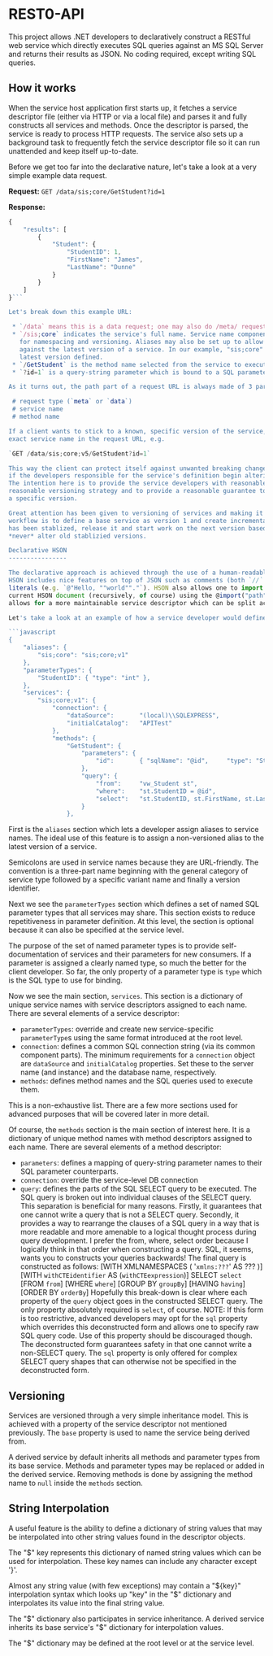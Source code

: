 REST0-API
=========

This project allows .NET developers to declaratively construct a RESTful web service which directly executes SQL
queries against an MS SQL Server and returns their results as JSON. No coding required, except writing SQL queries.

How it works
------------

When the service host application first starts up, it fetches a service descriptor file (either via HTTP or via
a local file) and parses it and fully constructs all services and methods. Once the descriptor is parsed, the service
is ready to process HTTP requests. The service also sets up a background task to frequently fetch the service
descriptor file so it can run unattended and keep itself up-to-date.

Before we get too far into the declarative nature, let's take a look at a very simple example data request.

**Request:**
`GET /data/sis;core/GetStudent?id=1`

**Response:**
```javascript
{
    "results": [
        {
            "Student": {
                "StudentID": 1,
                "FirstName": "James",
                "LastName": "Dunne"
            }
        }
    ]
}```

Let's break down this example URL:

 * `/data` means this is a data request; one may also do /meta/ requests to get useful metadata.
 * `/sis;core` indicates the service's full name. Service name components are separated with semicolons to allow
   for namespacing and versioning. Aliases may also be set up to allow bleeding-edge clients to always work
   against the latest version of a service. In our example, "sis;core" is an alias for "sis;core;v5", the
   latest version defined.
 * `/GetStudent` is the method name selected from the service to execute
 * `?id=1` is a query-string parameter which is bound to a SQL parameter `@id`

As it turns out, the path part of a request URL is always made of 3 parts:

 # request type (`meta` or `data`)
 # service name
 # method name

If a client wants to stick to a known, specific version of the service, all it has to do is specify that
exact service name in the request URL, e.g.

`GET /data/sis;core;v5/GetStudent?id=1`

This way the client can protect itself against unwanted breaking changes which are bound to come. Of course,
if the developers responsible for the service's definition begin altering older versions then all bets are off.
The intention here is to provide the service developers with reasonable tooling to make it easy to maintain a
reasonable versioning strategy and to provide a reasonable guarantee to clients that things will not change for
a specific version.

Great attention has been given to versioning of services and making it easy to define those versions. The optimal
workflow is to define a base service as version 1 and create incremental versions from there. Once a version
has been stablized, release it and start work on the next version based on the just-released version; one should
*never* alter old stablizied versions.

Declarative HSON
----------------

The declarative approach is achieved through the use of a human-readable JSON file format which I call HSON.
HSON includes nice features on top of JSON such as comments (both `//` and `/* */` kind) and multi-line string
literals (e.g. `@"Hello, ""world""."`). HSON also allows one to import partial HSON documents directly into the
current HSON document (recursively, of course) using the @import("path") directive. This import functionality
allows for a more maintainable service descriptor which can be split across many files.

Let's take a look at an example of how a service developer would define a service and its methods.

```javascript
{
    "aliases": {
        "sis;core": "sis;core;v1"
    },
    "parameterTypes": {
        "StudentID": { "type": "int" },
    },
    "services": {
        "sis;core;v1": {
            "connection": {
                "dataSource":       "(local)\\SQLEXPRESS",
                "initialCatalog":   "APITest"
            },
            "methods": {
                "GetStudent": {
                    "parameters": {
                        "id":       { "sqlName": "@id",     "type": "StudentID" }
                    },
                    "query": {
                        "from":     "vw_Student st",
                        "where":    "st.StudentID = @id",
                        "select":   "st.StudentID, st.FirstName, st.LastName"
                    }
                },
```

First is the `aliases` section which lets a developer assign aliases to service names. The ideal
use of this feature is to assign a non-versioned alias to the latest version of a service.

Semicolons are used in service names because they are URL-friendly. The convention is a three-part
name beginning with the general category of service type followed by a specific variant name and
finally a version identifier.

Next we see the `parameterTypes` section which defines a set of named SQL parameter types that all
services may share. This section exists to reduce repetitiveness in parameter definition. At this
level, the section is optional because it can also be specified at the service level.

The purpose of the set of named parameter types is to provide self-documentation of services and
their parameters for new consumers. If a parameter is assigned a clearly named type, so much the
better for the client developer. So far, the only property of a parameter type is `type` which is
the SQL type to use for binding.

Now we see the main section, `services`. This section is a dictionary of unique service names with
service descriptors assigned to each name. There are several elements of a service descriptor:

  * `parameterTypes`: override and create new service-specific `parameterType`s using the same format
     introduced at the root level.
  * `connection`: defines a common SQL connection string (via its common component parts).
    The minimum requirements for a `connection` object are `dataSource` and `initialCatalog` properties.
    Set these to the server name (and instance) and the database name, respectively.
  * `methods`: defines method names and the SQL queries used to execute them.

This is a non-exhaustive list. There are a few more sections used for advanced purposes that will
be covered later in more detail.

Of course, the `methods` section is the main section of interest here. It is a dictionary of unique
method names with method descriptors assigned to each name. There are several elements of a method
descriptor:

  * `parameters`: defines a mapping of query-string parameter names to their SQL parameter counterparts.
  * `connection`: override the service-level DB connection
  * `query`: defines the parts of the SQL SELECT query to be executed. The SQL query is broken out into
     individual clauses of the SELECT query. This separation is beneficial for many reasons. Firstly, it
     guarantees that one cannot write a query that is not a SELECT query. Secondly, it provides a way to
     rearrange the clauses of a SQL query in a way that is more readable and more amenable to a logical
     thought process during query development. I prefer the from, where, select order because I logically
     think in that order when constructing a query. SQL, it seems, wants you to constructs your queries
     backwards! The final query is constructed as follows:
        [WITH XMLNAMESPACES (
            '`xmlns:???`' AS ???
        )]
        [WITH `withCTEidentifier` AS (`withCTEexpression`)]
        SELECT `select`
        [FROM `from`]
        [WHERE `where`]
        [GROUP BY `groupBy`]
        [HAVING `having`]
        [ORDER BY `orderBy`]
     Hopefully this break-down is clear where each property of the `query` object goes in the constructed
     SELECT query. The only property absolutely required is `select`, of course.
     NOTE: If this form is too restrictive, advanced developers may opt for the `sql` property which
     overrides this deconstructed form and allows one to specify raw SQL query code. Use of this property
     should be discouraged though. The deconstructed form guarantees safety in that one cannot write a
     non-SELECT query. The `sql` property is only offered for complex SELECT query shapes that can otherwise
     not be specified in the deconstructed form.

Versioning
----------

Services are versioned through a very simple inheritance model. This is achieved with a property of the
service descriptor not mentioned previously. The `base` property is used to name the service being derived
from.

A derived service by default inherits all methods and parameter types from its base service. Methods and
parameter types may be replaced or added in the derived service. Removing methods is done by assigning the
method name to `null` inside the `methods` section.

String Interpolation
--------------------

A useful feature is the ability to define a dictionary of string values that may be interpolated into other
string values found in the descriptor objects.

The "$" key represents this dictionary of named string values which can be used for interpolation. These key
names can include any character except '}'.

Almost any string value (with few exceptions) may contain a "${key}" interpolation syntax which looks up "key"
in the "$" dictionary and interpolates its value into the final string value.

The "$" dictionary also participates in service inheritance. A derived service inherits its base service's "$"
dictionary for interpolation values.

The "$" dictionary may be defined at the root level or at the service level.
